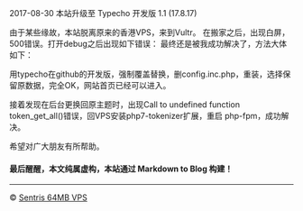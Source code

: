 2017-08-30
本站升级至 Typecho 开发版 1.1 (17.8.17)

由于某些缘故，本站脱离原来的香港VPS，来到Vultr。
在搬家之后，出现白屏，500错误。打开debug之后出现如下错误：
最终还是被我成功解决了，方法大体如下：

用typecho在github的开发版，强制覆盖替换，删config.inc.php，重装，选择保留原数据，完全OK，网站首页已经可以进入。

接着发现在后台更换回原主题时，出现Call to undefined function token_get_all()错误，回VPS安装php7-tokenizer扩展，重启 php-fpm，成功解决。

希望对广大朋友有所帮助。

#### 最后醒醒，本文纯属虚构，本站通过 Markdown to Blog 构建！

---

© [Sentris 64MB VPS](https://github.com/zzfly256/Markdown-to-Blog/tree/master/content)